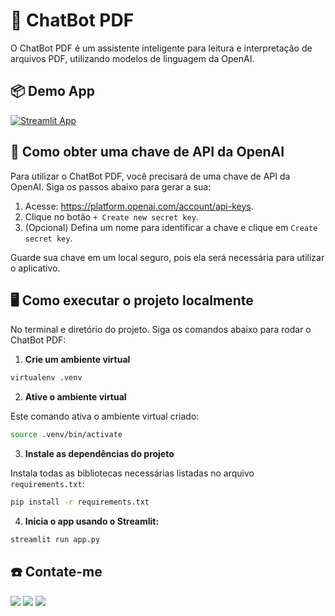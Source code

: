 # 🤖 ChatBot PDF

O ChatBot PDF é um assistente inteligente para leitura e interpretação de arquivos PDF, utilizando modelos de linguagem da OpenAI.

## 📦 Demo App

[![Streamlit App](https://static.streamlit.io/badges/streamlit_badge_black_white.svg)](https://callchatpdf.streamlit.app/)

## 🔑 Como obter uma chave de API da OpenAI

Para utilizar o ChatBot PDF, você precisará de uma chave de API da OpenAI. Siga os passos abaixo para gerar a sua:

1. Acesse: https://platform.openai.com/account/api-keys.
2. Clique no botão `+ Create new secret key`.
3. (Opcional) Defina um nome para identificar a chave e clique em `Create secret key`.

Guarde sua chave em um local seguro, pois ela será necessária para utilizar o aplicativo.

## 🖥️ Como executar o projeto localmente

No terminal e diretório do projeto. Siga os comandos abaixo para rodar o ChatBot PDF:

1. **Crie um ambiente virtual**
```sh
virtualenv .venv
```

2. **Ative o ambiente virtual**

Este comando ativa o ambiente virtual criado:
```sh
source .venv/bin/activate
```

3. **Instale as dependências do projeto**

Instala todas as bibliotecas necessárias listadas no arquivo `requirements.txt`:
```sh
pip install -r requirements.txt
```

4. **Inicia o app usando o Streamlit:**
```sh
streamlit run app.py
```

## ☎️ Contate-me

<div> 
  <a href="https://instagram.com/bbraido2" target="_blank"><img src="https://img.shields.io/badge/-Instagram-%23E4405F?style=for-the-badge&logo=instagram&logoColor=white" target="_blank"></a>
  <a href = "mailto:brenosilvabraido1998@gmail.com"><img src="https://img.shields.io/badge/-Gmail-%23333?style=for-the-badge&logo=gmail&logoColor=white" target="_blank"></a>
  <a href="https://www.linkedin.com/in/bbraido2" target="_blank"><img src="https://img.shields.io/badge/-LinkedIn-%230077B5?style=for-the-badge&logo=linkedin&logoColor=white" target="_blank"></a>
  
</div>
